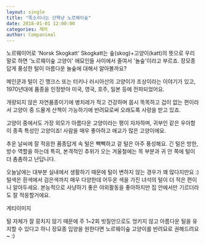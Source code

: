 ```yaml
---
layout: single
title: "똑소리나는 산책냥 노르웨이숲"
date: 2018-01-01 12:00:00
categories: 재미
author: Companimal
---
```


노르웨이어로 'Norsk Skogkatt' Skogkatt는 숲(skog)+고양이(katt)의 뜻으로 우리말로 하면 '노르웨이숲 고양이' 애묘인들 사이에서 줄여서 '놀숲'이라고 부르죠. 장모종답게 풍성한 털이 아름다운 놀숲에 대해서 알아볼까요?

메인쿤과 털이 긴 맹크스 또는 터키나 러시아산의 고양이가 조상이라는 이야기가 있고, 1970년대에 품종을 인정받아 미국, 영국, 호주, 일본 등에 전파되었어요.

개량되지 않은 자연품종이기에 병치레가 적고 건강하며 몹시 똑똑하고 겁이 없는 편이라서 고양이 중 드물게 산책이 가능하기에 반려묘로써 오래도록 사랑을 받고 있죠.

고양이 중에서도 가장 외모가 아름다운 고양이라는 평이 자자하며, 귀부인 같은 우아함이 종족 특성인 고양이죠! 사람을 매우 좋아하고 애교가 많은 고양이에요.

추운 날씨에 잘 적응한 품종답게 속 털은 빽빽하고 겉 털은 아주 풍성해요. 긴 털은 방한, 방수 역할을 하는데 특히, 본격적인 추위가 오는 겨울철에는 목 부분과 귀 안 쪽에 털이 더 촘촘하고 난답니다.

오늘날에는 대부분 실내에서 생활하기 때문에 털이 변하지 않는 경우가 꽤 많다지만요 :) 털색은 흰색에서 검은색까지 매우 다양한데 어두운 색을 가진 녀석의 털이 더 적은 편이니 알아두세요. 본능적으로 사냥하기 좋은 야외활동을 좋아하지만 집 안에서만 기르더라도 잘 적응할거에요.

게티이미지

털 자체가 잘 뭉치지 않기 때문에 주 1~2회 빗질만으로도 엉키지 않고 아름다운 털을 유지할 수 있다고 하니 장묘종 입양을 원한다면 노르웨이숲 고양이를 반려묘로 권해드려요 ~ :)
